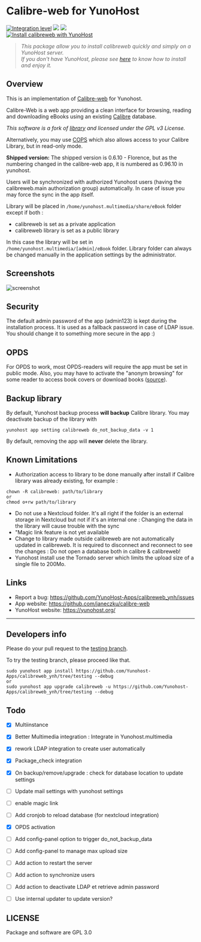 # Calibre-web for YunoHost

[![Integration level](https://dash.yunohost.org/integration/calibreweb.svg)](https://dash.yunohost.org/appci/app/calibreweb) ![](https://ci-apps.yunohost.org/ci/badges/calibreweb.status.svg) ![](https://ci-apps.yunohost.org/ci/badges/calibreweb.maintain.svg)  
[![Install calibreweb with YunoHost](https://install-app.yunohost.org/install-with-yunohost.png)](https://install-app.yunohost.org/?app=calibreweb)

> *This package allow you to install calibreweb quickly and simply on a YunoHost server.  
If you don't have YunoHost, please see [here](https://yunohost.org/#/install) to know how to install and enjoy it.*

## Overview
This is an implementation of [Calibre-web](https://github.com/janeczku/calibre-web) for Yunohost.

Calibre-Web is a web app providing a clean interface for browsing, reading and downloading eBooks using an existing [Calibre](https://calibre-ebook.com) database.

*This software is a fork of [library](https://github.com/mutschler/calibreserver) and licensed under the GPL v3 License.*

Alternatively, you may use [COPS](https://github.com/YunoHost-Apps/cops_ynh) which also allows access to your Calibre Library, but in read-only mode. 

**Shipped version:** The shipped version is 0.6.10 - Florence, but as the numbering changed in the calibre-web app, it is numbered as 0.96.10 in yunohost.

Users will be synchronized with authorized Yunohost users (having the calibreweb.main authorization group) automatically. In case of issue you may force the sync in the app itself.

Library will be placed in `/home/yunohost.multimedia/share/eBook` folder except if both :
 - calibreweb is set as a private application
 - calibreweb library is set as a public library

In this case the library will be set in `/home/yunohost.multimedia/[admin]/eBook` folder. Library folder can always be changed manually in the application settings by the administrator.

## Screenshots

![screenshot](https://raw.githubusercontent.com/janeczku/docker-calibre-web/master/screenshot.png)

## Security
The default admin password of the app (admin123) is kept during the installation process. It is used as a fallback password in case of LDAP issue.
You should change it to something more secure in the app :)

## OPDS
For OPDS to work, most OPDS-readers will require the app must be set in public mode.
Also, you may have to activate the "anonym browsing" for some reader to access book covers or download books ([source](https://github.com/janeczku/calibre-web/wiki/FAQ#which-opds-readers-work-with-calibre-web)).

## Backup library

By default, Yunohost backup process **will backup** Calibre library.
You may deactivate backup of the library with 
```
yunohost app setting calibreweb do_not_backup_data -v 1
```

By default, removing the app will **never** delete the library.

## Known Limitations

* Authorization access to library to be done manually after install if Calibre library was already existing, for example :
```
chown -R calibreweb: path/to/library
or
chmod o+rw path/to/library
``` 
* Do not use a Nextcloud folder. It's all right if the folder is an external storage in Nextcloud but not if it's an internal one : Changing the data in the library will cause trouble with the sync
* "Magic link feature is not yet available
* Change to library made outside calibreweb are not automatically updated in calibreweb. It is required to disconnect and reconnect to see the changes : Do not open a database both in calibre & calibreweb!
* Yunohost install use the Tornado server which limits the upload size of a single file to 200Mo. 

## Links

 * Report a bug: https://github.com/YunoHost-Apps/calibreweb_ynh/issues
 * App website: https://github.com/janeczku/calibre-web
 * YunoHost website: https://yunohost.org/

---

## Developers info

Please do your pull request to the [testing branch](https://github.com/Yunohost-Apps/calibreweb_ynh/tree/testing).

To try the testing branch, please proceed like that.
```
sudo yunohost app install https://github.com/Yunohost-Apps/calibreweb_ynh/tree/testing --debug
or
sudo yunohost app upgrade calibreweb -u https://github.com/Yunohost-Apps/calibreweb_ynh/tree/testing --debug
```


## Todo
- [X] Multiinstance
- [X] Better Multimedia integration : Integrate in Yunohost.multimedia
- [X] rework LDAP integration to create user automatically
- [X] Package_check integration
- [X] On backup/remove/upgrade : check for database location to update settings
- [ ] Update mail settings with yunohost settings
- [ ] enable magic link
- [ ] Add cronjob to reload database (for nextcloud integration)
- [X] OPDS activation
- [ ] Add config-panel option to trigger do_not_backup_data
- [ ] Add config-panel to manage max upload size
- [ ] Add action to restart the server
- [ ] Add action to synchronize users
- [ ] Add action to deactivate LDAP et retrieve admin password
- [ ] Use internal updater to update version?



## LICENSE
Package and software are GPL 3.0
